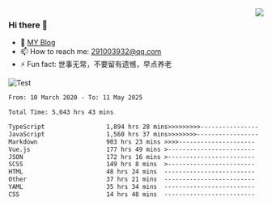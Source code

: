 <img align='right' src='https://github-readme-stats.vercel.app/api?username=niaogege&show_icons=true&theme=radical'/>

### Hi there 👋

- 🌱 [MY Blog](https://bythewayer.com/)
- 📫 How to reach me: 291003932@qq.com
- ⚡ Fun fact:  世事无常，不要留有遗憾，早点养老

![Test](https://github-readme-stats.vercel.app/api/top-langs/?username=niaogege&layout=compact)

<!--START_SECTION:waka-->

```txt
From: 10 March 2020 - To: 11 May 2025

Total Time: 5,043 hrs 43 mins

TypeScript                 1,894 hrs 28 mins>>>>>>>>>----------------   37.56 %
JavaScript                 1,560 hrs 37 mins>>>>>>>>-----------------   30.94 %
Markdown                   903 hrs 23 mins >>>>---------------------   17.91 %
Vue.js                     177 hrs 49 mins >------------------------   03.53 %
JSON                       172 hrs 16 mins >------------------------   03.42 %
SCSS                       149 hrs 8 mins  >------------------------   02.96 %
HTML                       48 hrs 24 mins  -------------------------   00.96 %
Other                      37 hrs 21 mins  -------------------------   00.74 %
YAML                       35 hrs 34 mins  -------------------------   00.71 %
CSS                        14 hrs 48 mins  -------------------------   00.29 %
```

<!--END_SECTION:waka-->
